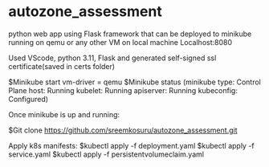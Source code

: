 # autozone_assessment

python web app using Flask framework that can be deployed to minikube running on qemu or any other VM on local machine
Localhost:8080

Used VScode, python 3.11, Flask and generated self-signed ssl certificate(saved in certs folder)

$Minikube start vm-driver = qemu
$Minikube status
(minikube
type: Control Plane
host: Running
kubelet: Running
apiserver: Running
kubeconfig: Configured)

Once minikube is up and running:

$Git clone https://github.com/sreemkosuru/autozone_assessment.git

Apply k8s manifests:
$kubectl apply -f deployment.yaml
$kubectl apply -f service.yaml
$kubectl apply -f persistentvolumeclaim.yaml
